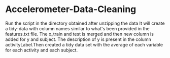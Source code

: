 # Accelerometer-Data-Cleaning
Run the script in the directory obtained after unzipping the data
It will create a tidy-data with column names similar to what's been provided in the features.txt file. The x_train and test is merged and then new column is added for y and subject. The description of y is present in the column activityLabel.Then created a tidy data set with the average of each variable for each activity and each subject.
